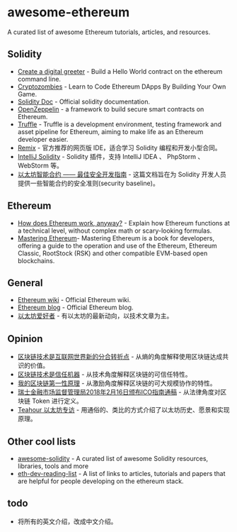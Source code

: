 # awesome-ethereum
A curated list of awesome Ethereum tutorials, articles, and resources.

## Solidity
- [Create a digital greeter](https://ethereum.org/greeter) - Build a Hello World contract on the ethereum command line.
- [Cryptozombies](https://cryptozombies.io/) - Learn to Code Ethereum DApps By Building Your Own Game.
- [Solidity Doc](http://solidity.readthedocs.io/en/develop/) - Official solidity documentation.
- [OpenZeppelin](https://github.com/OpenZeppelin/zeppelin-solidity) - a framework to build secure smart contracts on Ethereum.
- [Truffle](https://github.com/trufflesuite/truffle) - Truffle is a development environment, testing framework and asset pipeline for Ethereum, aiming to make life as an Ethereum developer easier.
- [Remix](https://remix.ethereum.org) - 官方推荐的网页版 IDE，适合学习 Solidity 编程和开发小型合同。
- [IntelliJ Solidity](https://plugins.jetbrains.com/plugin/9475-intellij-solidity) - Solidity 插件，支持 IntelliJ IDEA 、 PhpStorm 、 WebStorm 等。
- [以太坊智能合约 —— 最佳安全开发指南](https://github.com/ConsenSys/smart-contract-best-practices/blob/master/README-zh.md) - 这篇文档旨在为 Solidity 开发人员提供一些智能合约的安全准则(security baseline)。

## Ethereum
- [How does Ethereum work, anyway?](https://medium.com/@preethikasireddy/how-does-ethereum-work-anyway-22d1df506369) - Explain how Ethereum functions at a technical level, without complex math or scary-looking formulas.
- [Mastering Ethereum](https://github.com/ethereumbook/ethereumbook)- Mastering Ethereum is a book for developers, offering a guide to the operation and use of the Ethereum, Ethereum Classic, RootStock (RSK) and other compatible EVM-based open blockchains.

## General
- [Ethereum wiki](https://github.com/ethereum/wiki/wiki) - Official Ethereum wiki.
- [Ethereum blog](https://blog.ethereum.org/) - Official Ethereum blog.
- [以太坊爱好者](http://ethfans.org/) - 有以太坊的最新动向，以技术文章为主。

## Opinion
- [区块链技术是互联网世界新的分合转折点](https://mp.weixin.qq.com/s/O7QGvnGCb9s2U_Bdrqaemw) - 从熵的角度解释使用区块链达成共识的价值。
- [区块链技术是信任机器](https://mp.weixin.qq.com/s/fwy0iC-N4pBbEjXpgnOlLg) - 从技术角度解释区块链的可信任特性。
- [我的区块链第一性原理](https://mp.weixin.qq.com/s/lBK499VrlJPKYd2XDvBQKg) - 从激励角度解释区块链的可大规模协作的特性。
- [瑞士金融市场监督管理局2018年2月16日颁布ICO指南通稿](https://mp.weixin.qq.com/s/-xcy0KywJfQC-kjQM78CPg) - 从法律角度对区块链 Token 进行定义。
- [Teahour 以太坊专访](http://ethfans.org/shaoping/articles/talk-with-jan-about-ehtereum) - 用通俗的、类比的方式介绍了以太坊历史、愿景和实现原理。

## Other cool lists
- [awesome-solidity](https://github.com/bkrem/awesome-solidity) - A curated list of awesome Solidity resources, libraries, tools and more
- [eth-dev-reading-list](https://github.com/yippee-ki-yay/eth-dev-reading-list) - A list of links to articles, tutorials and papers that are helpful for people developing on the ethereum stack.

## todo
- 将所有的英文介绍，改成中文介绍。

